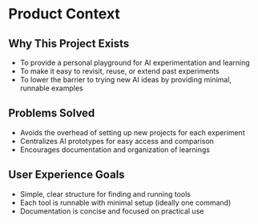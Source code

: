 # Product Context

## Why This Project Exists
- To provide a personal playground for AI experimentation and learning
- To make it easy to revisit, reuse, or extend past experiments
- To lower the barrier to trying new AI ideas by providing minimal, runnable examples

## Problems Solved
- Avoids the overhead of setting up new projects for each experiment
- Centralizes AI prototypes for easy access and comparison
- Encourages documentation and organization of learnings

## User Experience Goals
- Simple, clear structure for finding and running tools
- Each tool is runnable with minimal setup (ideally one command)
- Documentation is concise and focused on practical use 